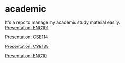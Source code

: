 # academic
It's a repo to manage my academic study material easily.  
<a href="https://docs.google.com/presentation/d/1Mbzii_KknsB9BLFOv6S02kmR7u667RbS/edit?usp=sharing&ouid=112006568631581707553&rtpof=true&sd=true" target="_blank">Presentation: ENG101 </a>


<a href="https://docs.google.com/presentation/d/1OcuFuBsbCmJC169usymBvK59kjox4t0Ek3UpxizqTcQ/edit?usp=sharing" target="_blank">Presentation: CSE114 </a>


<a href="https://docs.google.com/presentation/d/1zPdxLQUXg4R50lkWjzzoRwn3a81ZHbPrwWLixNGPNtM/edit?usp=sharing" target="_blank">Presentation: CSE135 </a>


<a href="https://docs.google.com/presentation/d/1osKffCca524p4IA9ZYDiVmKJjMoLEAK8QcA8ZCQhChg/edit?usp=sharing" target="_blank">Presentation: ENG10 </a>

